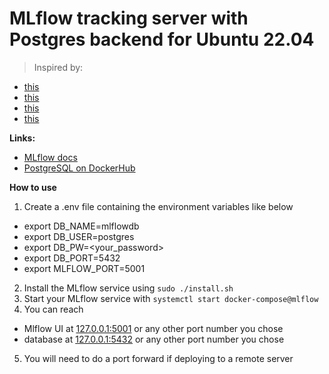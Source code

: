 # MLflow tracking server with Postgres backend for Ubuntu 22.04

> Inspired by:
- [this](https://github.com/bubulmet/mlflow-postgres-minio/tree/main)
- [this](https://gist.github.com/mosquito/b23e1c1e5723a7fd9e6568e5cf91180f)
- [this](https://bertptrs.nl/2021/09/05/securely-passing-secrets-to-dynamicuser-systemd-services.html)
- [this](https://dev.to/darnahsan/how-to-make-systemd-have-access-to-environment-variables-583b)

**Links:**
- [MLflow docs](https://mlflow.org/docs/latest/index.html)
- [PostgreSQL on DockerHub](https://hub.docker.com/_/postgres)

**How to use**
1. Create a .env file containing the environment variables like below
- export DB_NAME=mlflowdb
- export DB_USER=postgres
- export DB_PW=<your_password>
- export DB_PORT=5432
- export MLFLOW_PORT=5001
2. Install the MLflow service using
`sudo ./install.sh`
3. Start your MLflow service with
`systemctl start docker-compose@mlflow`
4. You can reach
- Mlflow UI at [127.0.0.1:5001](http://127.0.0.1:5001) or any other port number you chose
- database at [127.0.0.1:5432](http://127.0.0.1:5432) or any other port number you chose
5. You will need to do a port forward if deploying to a remote server
